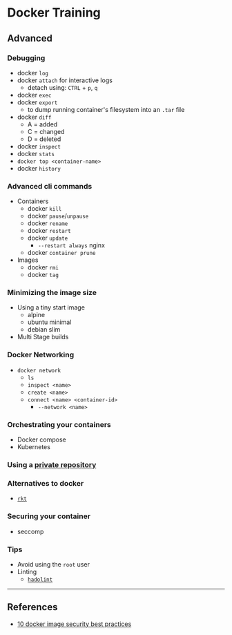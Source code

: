 # Docker Training

## Advanced

### Debugging

- docker `log`
- docker `attach` for interactive logs
  - detach using: `CTRL` + `p`, `q`
- docker `exec`
- docker `export`
  - to dump running container's filesystem into an `.tar` file
- docker `diff`
  - A = added
  - C = changed
  - D = deleted
- docker `inspect`
- docker `stats`
- `docker top <container-name>`
- docker `history`

### Advanced cli commands

- Containers
  - docker `kill`
  - docker `pause`/`unpause`
  - docker `rename`
  - docker `restart`
  - docker `update`
    - `--restart always` nginx
  - docker `container prune`
- Images
  - docker `rmi`
  - docker `tag`

### Minimizing the image size

- Using a tiny start image
  - alpine
  - ubuntu minimal
  - debian slim
- Multi Stage builds

### Docker Networking

- `docker network`
  - `ls`
  - `inspect <name>`
  - `create <name>`
  - `connect <name> <container-id>`
    - `--network <name>`

### Orchestrating your containers

- Docker compose
- Kubernetes

### Using a [private repository](https://docs.docker.com/registry/deploying/)

### Alternatives to docker

- [`rkt`](https://coreos.com/rkt/)

### Securing your container

- seccomp

### Tips

- Avoid using the `root` user
- Linting
  - [`hadolint`](https://github.com/hadolint/hadolint)

---

## References

- [10 docker image security best practices](https://snyk.io/blog/10-docker-image-security-best-practices/)
